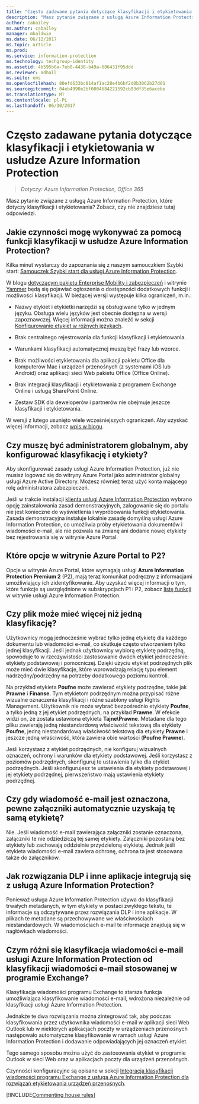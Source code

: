 ```yaml
---
title: "Często zadawane pytania dotyczące klasyfikacji i etykietowania — AIP"
description: "Masz pytanie związane z usługą Azure Information Protection, które dotyczy klasyfikacji i etykietowania? Zobacz, czy nie znajdziesz tutaj odpowiedzi."
author: cabailey
ms.author: cabailey
manager: mbaldwin
ms.date: 06/12/2017
ms.topic: article
ms.prod: 
ms.service: information-protection
ms.technology: techgroup-identity
ms.assetid: 4b595b6a-7eb0-4438-b49a-686431f95ddd
ms.reviewer: adhall
ms.suite: ems
ms.openlocfilehash: 80efd633bc814af1ac28e4b6bf2d0b3062b27d01
ms.sourcegitcommit: 04eb4990e2bf0004684221592cb93df35e6acebe
ms.translationtype: MT
ms.contentlocale: pl-PL
ms.lasthandoff: 06/30/2017
---
```

# <a name="frequently-asked-questions-about-classification-and-labeling-in-azure-information-protection"></a>Często zadawane pytania dotyczące klasyfikacji i etykietowania w usłudze Azure Information Protection

>*Dotyczy: Azure Information Protection, Office 365*

Masz pytanie związane z usługą Azure Information Protection, które dotyczy klasyfikacji i etykietowania?  Zobacz, czy nie znajdziesz tutaj odpowiedzi. 

## <a name="what-can-i-do-with-the-classification-capabilities-in-azure-information-protection"></a>Jakie czynności mogę wykonywać za pomocą funkcji klasyfikacji w usłudze Azure Information Protection?

Kilka minut wystarczy do zapoznania się z naszym samouczkiem Szybki start: [Samouczek Szybki start dla usługi Azure Information Protection](infoprotect-quick-start-tutorial.md).

W blogu [dotyczącym pakietu Enterprise Mobility i zabezpieczeń](https://blogs.technet.microsoft.com/enterprisemobility/?product=azure-information-protection) i witrynie [Yammer](https://www.yammer.com/askipteam/#/threads/inGroup?type=in_group&feedId=8652489&view=all) będą się pojawiać ogłoszenia o dostępności dodatkowych funkcji i możliwości klasyfikacji. W bieżącej wersji występuje kilka ograniczeń, m.in.:

- Nazwy etykiet i etykietki narzędzi są obsługiwane tylko w jednym języku. Obsługa wielu języków jest obecnie dostępna w wersji zapoznawczej. Więcej informacji można znaleźć w sekcji [Konfigurowanie etykiet w różnych językach](../deploy-use/configure-policy-languages.md).

- Brak centralnego rejestrowania dla funkcji klasyfikacji i etykietowania.

- Warunkami klasyfikacji automatycznej muszą być frazy lub wzorce.

- Brak możliwości etykietowania dla aplikacji pakietu Office dla komputerów Mac i urządzeń przenośnych (z systemami iOS lub Android) oraz aplikacji sieci Web pakietu Office (Office Online).

- Brak integracji klasyfikacji i etykietowania z programem Exchange Online i usługą SharePoint Online.

- Zestaw SDK dla deweloperów i partnerów nie obejmuje jeszcze klasyfikacji i etykietowania.

W wersji z lutego usunięto wiele wcześniejszych ograniczeń. Aby uzyskać więcej informacji, zobacz [wpis w blogu](https://blogs.technet.microsoft.com/enterprisemobility/2017/02/08/azure-information-protection-december-update-moves-to-general-availability/).

## <a name="do-i-need-to-be-a-global-admin-to-configure-classification-and-labels"></a>Czy muszę być administratorem globalnym, aby konfigurować klasyfikację i etykiety?

Aby skonfigurować zasady usługi Azure Information Protection, już nie musisz logować się do witryny Azure Portal jako administrator globalny usługi Azure Active Directory. Możesz również teraz użyć konta mającego rolę administratora zabezpieczeń.

Jeśli w trakcie instalacji [klienta usługi Azure Information Protection](https://www.microsoft.com/en-us/download/details.aspx?id=53018) wybrano opcję zainstalowania zasad demonstracyjnych, zalogowanie się do portalu nie jest konieczne do wyświetlenia i wypróbowania funkcji etykietowania. Zasada demonstracyjna instaluje lokalnie zasadę domyślną usługi Azure Information Protection, co umożliwia próby etykietowania dokumentów i wiadomości e-mail, ale nie pozwala na zmianę ani dodanie nowej etykiety bez rejestrowania się w witrynie Azure Portal. 

## <a name="which-options-in-the-azure-portal-are-p2"></a>Które opcje w witrynie Azure Portal to P2?

Opcje w witrynie Azure Portal, które wymagają usługi **Azure Information Protection Premium 2** (P2), mają teraz komunikat podręczny z informacjami umożliwiający ich zidentyfikowanie. Aby uzyskać więcej informacji o tym, które funkcje są uwzględnione w subskrypcjach P1 i P2, zobacz [listę funkcji](https://www.microsoft.com/cloud-platform/azure-information-protection-features) w witrynie usługi Azure Information Protection.

## <a name="can-a-file-have-more-than-one-classification"></a>Czy plik może mieć więcej niż jedną klasyfikację?

Użytkownicy mogą jednocześnie wybrać tylko jedną etykietę dla każdego dokumentu lub wiadomości e-mail, co skutkuje często utworzeniem tylko jednej klasyfikacji. Jeśli jednak użytkownicy wybiorą etykietę podrzędną, spowoduje to w rzeczywistości zastosowanie dwóch etykiet jednocześnie: etykiety podstawowej i pomocniczej. Dzięki użyciu etykiet podrzędnych plik może mieć dwie klasyfikacje, które wprowadzają relację typu element nadrzędny/podrzędny na potrzeby dodatkowego poziomu kontroli.

Na przykład etykieta **Poufne** może zawierać etykiety podrzędne, takie jak **Prawne** i **Finanse**. Tym etykietom podrzędnym można przypisać różne wizualne oznaczenia klasyfikacji i różne szablony usługi Rights Management. Użytkownik nie może wybrać bezpośrednio etykiety **Poufne**, a tylko jedną z jej etykiet podrzędnych, na przykład **Prawne**. W efekcie widzi on, że została ustawiona etykieta **Tajne\Prawne**. Metadane dla tego pliku zawierają jedną niestandardową właściwość tekstową dla etykiety **Poufne**, jedną niestandardową właściwość tekstową dla etykiety **Prawne** i jeszcze jedną właściwość, która zawiera obie wartości (**Poufne Prawne**). 

Jeśli korzystasz z etykiet podrzędnych, nie konfiguruj wizualnych oznaczeń, ochrony i warunków dla etykiety podstawowej. Jeśli korzystasz z poziomów podrzędnych, skonfiguruj te ustawienia tylko dla etykiet podrzędnych. Jeśli skonfigurujesz te ustawienia dla etykiety podstawowej i jej etykiety podrzędnej, pierwszeństwo mają ustawienia etykiety podrzędnej.

## <a name="when-an-email-is-labeled-do-any-attachments-automatically-get-the-same-labeling"></a>Czy gdy wiadomość e-mail jest oznaczona, pewne załączniki automatycznie uzyskają tę samą etykietę?

Nie. Jeśli wiadomość e-mail zawierająca załączniki zostanie oznaczona, załączniki te nie odziedziczą tej samej etykiety. Załączniki pozostaną bez etykiety lub zachowają oddzielnie przydzieloną etykietę. Jednak jeśli etykieta wiadomości e-mail zawiera ochronę, ochrona ta jest stosowana także do załączników.

## <a name="how-can-dlp-solutions-and-other-applications-integrate-with-azure-information-protection"></a>Jak rozwiązania DLP i inne aplikacje integrują się z usługą Azure Information Protection?

Ponieważ usługa Azure Information Protection używa do klasyfikacji trwałych metadanych, w tym etykiety w postaci zwykłego tekstu, te informacje są odczytywane przez rozwiązania DLP i inne aplikacje. W plikach te metadane są przechowywane we właściwościach niestandardowych. W wiadomościach e-mail te informacje znajdują się w nagłówkach wiadomości.

## <a name="how-is-azure-information-protection-classification-for-emails-different-from-exchange-message-classification"></a>Czym różni się klasyfikacja wiadomości e-mail usługi Azure Information Protection od klasyfikacji wiadomości e-mail stosowanej w programie Exchange?

Klasyfikacja wiadomości programu Exchange to starsza funkcja umożliwiająca klasyfikowanie wiadomości e-mail, wdrożona niezależnie od klasyfikacji usługi Azure Information Protection. 

Jednakże te dwa rozwiązania można zintegrować tak, aby podczas klasyfikowania przez użytkownika wiadomości e-mail w aplikacji sieci Web Outlook lub w niektórych aplikacjach poczty w urządzeniach przenośnych następowało automatyczne klasyfikowanie w ramach usługi Azure Information Protection i dodawanie odpowiadających jej oznaczeń etykiet. 

Tego samego sposobu można użyć do zastosowania etykiet w programie Outlook w sieci Web oraz w aplikacjach poczty dla urządzeń przenośnych.

Czynności konfiguracyjne są opisane w sekcji [Integracja klasyfikacji wiadomości programu Exchange z usługą Azure Information Protection dla rozwiązań etykietowania urządzeń przenośnych](../rms-client/client-admin-guide-customizations.md#integration-with-exchange-message-classification-for-a-mobile-device-labeling-solution). 



[!INCLUDE[Commenting house rules](../includes/houserules.md)]
